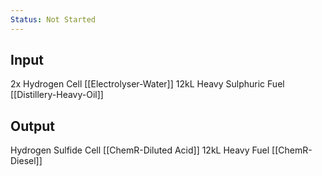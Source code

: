 ```yaml
---
Status: Not Started
---
```

## Input
2x Hydrogen Cell [[Electrolyser-Water]]
12kL Heavy Sulphuric Fuel [[Distillery-Heavy-Oil]]

## Output
Hydrogen Sulfide Cell [[ChemR-Diluted Acid]]
12kL Heavy Fuel [[ChemR-Diesel]]